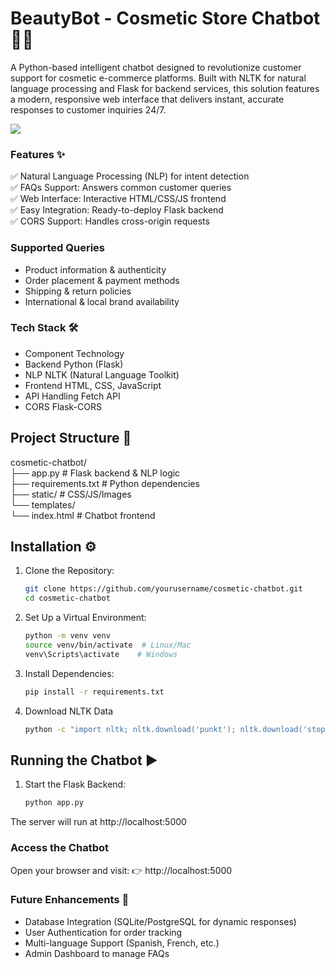 # BeautyBot - Cosmetic Store Chatbot🚀💄
A Python-based intelligent chatbot designed to revolutionize customer support for cosmetic e-commerce platforms. Built with NLTK for natural language processing and Flask for backend services, this solution features a modern, responsive web interface that delivers instant, accurate responses to customer inquiries 24/7.<br>

<img src="https://github.com/user-attachments/assets/398ac72a-470c-4cb2-953d-18c2335b26bd">

### Features ✨
✅ Natural Language Processing (NLP) for intent detection<br>
✅ FAQs Support: Answers common customer queries<br>
✅ Web Interface: Interactive HTML/CSS/JS frontend<br>
✅ Easy Integration: Ready-to-deploy Flask backend<br>
✅ CORS Support: Handles cross-origin requests<br>

### Supported Queries
- Product information & authenticity<br>
- Order placement & payment methods<br>
- Shipping & return policies<br>
- International & local brand availability<br>

### Tech Stack 🛠️
- Component	Technology<br>
- Backend	        Python (Flask)<br>
- NLP	        NLTK (Natural Language Toolkit)<br>
- Frontend	HTML, CSS, JavaScript<br>
- API Handling	Fetch API<br>
- CORS	        Flask-CORS<br>

## Project Structure 📂
cosmetic-chatbot/<br>
├── app.py                # Flask backend & NLP logic<br>
├── requirements.txt      # Python dependencies<br>
├── static/               # CSS/JS/Images<br>
└── templates/<br>
    └── index.html       # Chatbot frontend<br>

## Installation ⚙️
1. Clone the Repository:
   ```bash
   git clone https://github.com/yourusername/cosmetic-chatbot.git
   cd cosmetic-chatbot
2. Set Up a Virtual Environment:
   ```bash
   python -m venv venv
   source venv/bin/activate  # Linux/Mac
   venv\Scripts\activate    # Windows
3. Install Dependencies:
   ```bash
   pip install -r requirements.txt
4. Download NLTK Data
   ```bash
   python -c "import nltk; nltk.download('punkt'); nltk.download('stopwords')"

## Running the Chatbot ▶️
1. Start the Flask Backend:
   ```bash
   python app.py
The server will run at http://localhost:5000

### Access the Chatbot
Open your browser and visit:
👉 http://localhost:5000 

### Future Enhancements 🔮    
- Database Integration (SQLite/PostgreSQL for dynamic responses)<br>
- User Authentication for order tracking<br>
- Multi-language Support (Spanish, French, etc.)<br>
- Admin Dashboard to manage FAQs<br>
